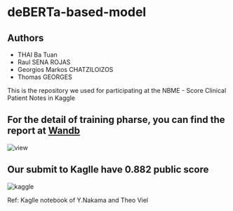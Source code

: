 

# deBERTa-based-model
## Authors

* THAI Ba Tuan
* Raul SENA ROJAS
* Georgios Markos CHATZILOIZOS
* Thomas GEORGES

This is the repository we used for participating at the NBME - Score Clinical Patient Notes in Kaggle 

## For the detail of training pharse, you can find the report at [Wandb](https://wandb.ai/batuan1405/NBME-Public/runs/37434b2v?workspace=user-batuan1405)
![view](https://drive.google.com/uc?export=view&id=1FDoAd506owBL0ZAWjQ8RJdJjmHqw7j-9)

## Our submit to Kaglle have 0.882 public score
![kaggle](https://drive.google.com/uc?export=view&id=1NY9mLobVlb2D0l6q5ym8ZSDZFiXIO1Yf)

Ref: Kaglle notebook of Y.Nakama and Theo Viel
